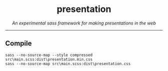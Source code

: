 <h1 align="center">
  presentation
</h1>

<p align="center">
  <i>An experimental sass framework for making presentations in the web</i>
</p>
<hr>

## Compile

```nushell
sass --no-source-map --style compressed src\main.scss:dist\presentation.min.css
sass --no-source-map src\main.scss:dist\presentation.css
```

